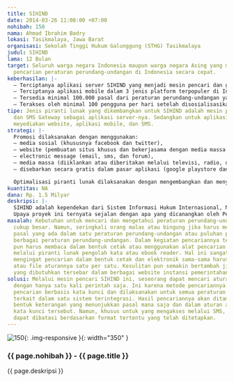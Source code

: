 ```yaml
---
title: SIHIND
date: 2014-03-26 11:08:00 +07:00
nohibah: 150
nama: Ahmad Ibrahim Badry
lokasi: Tasikmalaya, Jawa Barat
organisasi: Sekolah Tinggi Hukum Galunggung (STHG) Tasikmalaya
judul: SIHIND
lama: 12 Bulan
target: Seluruh warga negara Indonesia maupun warga negara Asing yang membutuhkan
  pencarian peraturan perundang-undangan di Indonesia secara cepat.
keberhasilan: |-
  – Terciptanya aplikasi server SIHIND yang menjadi mesin pencari dan gudang data peraturan perundang-undangan.
  – Terciptanya aplikasi mobile dalam 3 jenis platform terpopuler di Indonesia dan Dunia (Android, iPhone, dan Blackberry) yang dapat mengakses server SIHIND.
  – Tersedia minimal 100.000 pasal dari peraturan perundang-undangan yang ada di database SIHIND selama 1 tahun proses updating data.
  – Terakses oleh minimal 100 pengguna per hari setelah disosialisasikan selama 1 tahun.
tipe: Jenis piranti lunak yang dikembangkan untuk SIHIND adalah mesin pencari data
  dan SMS Gateway sebagai aplikasi server-nya. Sedangkan untuk aplikasi klien, SIHIND
  meyediakan website, aplikasi mobile, dan SMS.
strategi: |-
  Promosi dilaksanakan dengan menggunakan:
  – media sosial (khususnya facebook dan twitter),
  – website (pembuatan situs khusus dan bekerjasama dengan media massa online),
  – electronic message (email, sms, dan forum),
  – media massa (diiklankan atau diberitakan melalui televisi, radio, dan koran), serta
  – disebarkan secara gratis dalam pasar aplikasi (google playstore dan app store).

  Optimalisasi piranti lunak dilaksanakan dengan mengembangkan dan menyempurnakan sistem di tingkat server yang akan memiliki teknologi pencarian data berbasis informasi semantik, penyaringan kata kunci berbasis ontologi informasi hukum, dan pembaharuan data dengan minimal 100-300 pasal baru dalam database SIHIND setiap harinya. Pada tingkat klien, akan diupayakan perbaikan aplikasi mobile maupun perintah SMS per semester dengan memperhatikan saran dan masukan dari para pengguna. Selain itu, optimalisasi akan dilaksanakan melalui fasilitas fisik dengan cara menambah 1 komputer server untuk mendukung komputer server yang telah dimiliki STHG Tasikmalaya dalam pengembangan SIHIND ini. Sebagai pelengkap, kami akan menjalin kerjasama dengan pihak ketiga untuk mendapatkan saluran data berkapasitas tinggi dalam pelayanan lalu lintas datanya.
kuantitas: NA
dana: Rp. 1.5 Milyar
deskripsi: |-
  SIHIND adalah kependekan dari Sistem Informasi Hukum Internasional, Nasional, dan Daerah. Proyek yang digagas sejak tahun 2007 ini dirancang untuk menjadi mesin pencari yang dapat mengolah database peraturan perundang-undangan yang ada di seluruh wilayah Indonesia dan Internasional. Dalam perkembangan terakhir di tahun 2013, SIHIND sudah berhasil diterapkan dalam model SMS Gateway sederhana.
  Upaya proyek ini ternyata sejalan dengan apa yang dicanangkan oleh Pemerintah Indonesia dengan ditetapkannya Peraturan Presiden Nomor 33 Tahun 2012 tentang Jaringan Data dan Informasi Hukum Nasional (JDIHN), juga sekaligus pengembangan website JDIHN ini di berbagai instansi Pemerintahan. Namun demikian, kami masih melihat beberapa kelemahan pengembangan JDIHN ini, yaitu: (1) JDIHN masih berbasis website, (2) data masih disampaikan dalam bentuk file doc atau pdf, (3) pencarian hanya berbasis judul, dan (4) tidak terintegrasi antara JDIH instansi yang satu dengan yang lainnya. Atas dasar perspektif ini, sebagai sistem yang berfungsi sebagai mesin pencari, SIHIND pun dikembangkan dengan tujuan untuk: (1) memperbaiki kelemahan JDIHN, (2) dikembangkan sebagai satu sistem terintegrasi, dan (3) membantu masyarakat dalam mencari peraturan perundang-undangan yang dibutuhkannya secara lebih mudah karena dapat diakses baik melalui website, aplikasi mobile, hingga SMS.
masalah: Kebutuhan untuk mencari dan mengetahui peraturan perundang-undangan sebenarnya
  cukup besar. Namun, seringkali orang malas atau bingung jika harus membaca keseluruhan
  pasal yang ada dalam satu peraturan perundang-undangan atau puluhan pasal dalam
  berbagai peraturan perundang-undangan. Dalam kegiatan pencariannya tersebut, orang
  pun harus membaca dalam bentuk cetak atau menggunakan alat pencarian pada komputer
  melalui piranti lunak pengolah kata atau ebook reader. Hal ini sangat tidak praktis
  mengingat pencarian dalam bentuk cetak dan elektronik sama-sama harus membuka buku
  atau file aturannya satu per satu. Kesulitan pun semakin bertambah jika file aturan
  yang dibutuhkan tersebar dalam berbagai website instansi pemerintahan.
solusi: Melalui mesin pencari SIHIND ini, seseorang dapat mencari aturan secara mudah
  dengan hanya satu kali perintah saja. Ini karena metode pencariannya menggunakan
  pencarian berbasis kata kunci dan dilaksanakan untuk semua peraturan perundang-undangan
  terkait dalam satu sistem terintegrasi. Hasil pencariannya akan ditampilkan dalam
  bentuk keterangan yang menunjukkan pasal mana saja dan dalam aturan apa yang mengandung
  kata kunci tersebut. Namun, khusus untuk yang mengakses melalui SMS, pencariannya
  dapat dibatasi berdasarkan format tertentu yang telah ditetapkan.
---
```


![150](/static/img/hibahcms/150.png){: .img-responsive }{: width="350" }

### {{ page.nohibah }} - {{ page.title }}

{{ page.deskripsi }}
